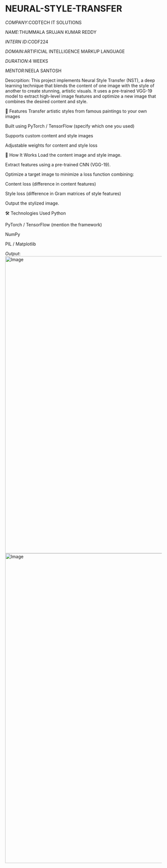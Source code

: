 # NEURAL-STYLE-TRANSFER
*COMPANY*:CODTECH IT SOLUTIONS

*NAME*:THUMMALA SRUJAN KUMAR REDDY

*INTERN ID*:CODF224

*DOMAIN*:ARTIFICIAL INTELLIGENCE MARKUP LANGUAGE

*DURATION*:4 WEEKS

*MENTOR*:NEELA SANTOSH

Descrpition:
This project implements Neural Style Transfer (NST), a deep learning technique that blends the content of one image with the style of another to create stunning, artistic visuals. It uses a pre-trained VGG-19 model to extract high-level image features and optimize a new image that combines the desired content and style.

🚀 Features
Transfer artistic styles from famous paintings to your own images

Built using PyTorch / TensorFlow (specify which one you used)

Supports custom content and style images

Adjustable weights for content and style loss

📁 How It Works
Load the content image and style image.

Extract features using a pre-trained CNN (VGG-19).

Optimize a target image to minimize a loss function combining:

Content loss (difference in content features)

Style loss (difference in Gram matrices of style features)

Output the stylized image.

🛠️ Technologies Used
Python

PyTorch / TensorFlow (mention the framework)

NumPy

PIL / Matplotlib

*Output*:
<img width="955" alt="Image" src="https://github.com/user-attachments/assets/e5fb0b34-3538-402a-a83c-411aaf490667" />
<img width="996" alt="Image" src="https://github.com/user-attachments/assets/94b343e3-b3e3-4f9e-b0ec-90213b171549" />
